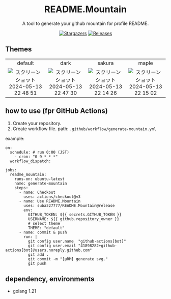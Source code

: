 <div align="center">
   <h1>README.Mountain</h1>

   <p>
      A tool to generate your github mountain for profile README.
   </p>
   <p align="center">
      <a href="https://github.com/suba327777/README.Mountain/stargazers">
      <img alt="Stargazers" src="https://img.shields.io/github/stars/suba327777/README.Mountain?style=for-the-badge&logo=github&logoColor=D9E0EE&labelColor=302D41"></a>
      <a href="https://github.com/suba327777/README.Mountain/releases/latest">
      <img alt="Releases" src="https://img.shields.io/github/release/suba327777/README.Mountain?style=for-the-badge&logo=semantic-release&logoColor=D9E0EE&labelColor=302D41"/></a>
   </p>
</div>

## Themes

|   |   |   |   |   
|:---:|:---:|:---:|:---:|
|default|dark|sakura|maple|
|![スクリーンショット 2024-05-13 22 48 51](https://github.com/suba327777/README.Mountain/assets/84484832/0fa16586-bbf9-4ef7-ac40-b9b92c4bb35b)|![スクリーンショット 2024-05-13 22 47 30](https://github.com/suba327777/README.Mountain/assets/84484832/9af87b66-b3de-40b1-beca-114893443bc0)|![スクリーンショット 2024-05-13 22 14 26](https://github.com/suba327777/README.Mountain/assets/84484832/9b9d8ed3-cfa8-47fe-9b2c-a363c151e029)|![スクリーンショット 2024-05-13 22 15 02](https://github.com/suba327777/README.Mountain/assets/84484832/8569962e-ceea-431a-a15c-0440f312f7be)



## how to use (fpr GitHub Actions)

1. Create your repository.
2. Create workflow file.
path: `.github/workflow/generate-mountain.yml`

example:
```
on:
  schedule: # run 0:00 (JST)
    - cron: "0 9 * * *"
  workflow_dispatch:

jobs:
  readme_mountain:
    runs-on: ubuntu-latest
    name: generate-mountain
    steps:
      - name: Checkout
        uses: actions/checkout@v3
      - name: Use README.Mountain
        uses: suba327777/README.Mountain@release
        env:
          GITHUB_TOKEN: ${{ secrets.GITHUB_TOKEN }}
          USERNAME: ${{ github.repository_owner }}
          # select theme
          THEME: "default"
      - name: commit & push
        run: |
          git config user.name  "github-actions[bot]"
          git config user.email "41898282+github-actions[bot]@users.noreply.github.com"
          git add .
          git commit -m "[μRM] generate svg."
          git push
```

## dependency, environments
- golang 1.21
